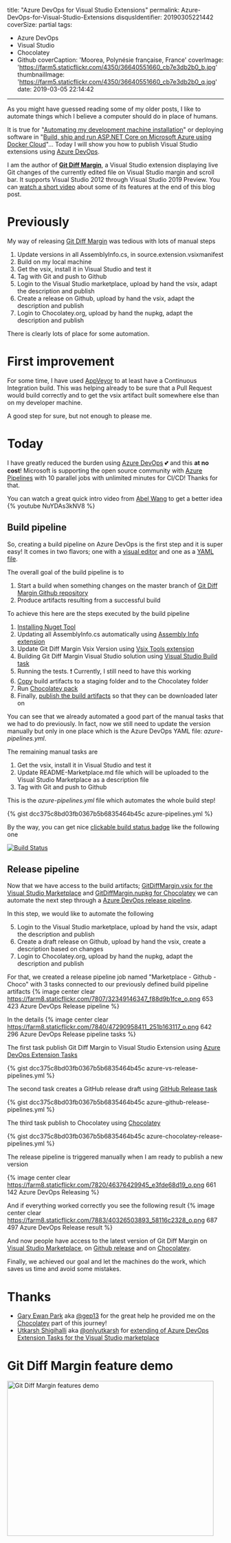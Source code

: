 title: "Azure DevOps for Visual Studio Extensions"
permalink: Azure-DevOps-for-Visual-Studio-Extensions
disqusIdentifier: 20190305221442
coverSize: partial
tags:
  - Azure DevOps
  - Visual Studio
  - Chocolatey
  - Github
coverCaption: 'Moorea, Polynésie française, France'
coverImage: 'https://farm5.staticflickr.com/4350/36640551660_cb7e3db2b0_b.jpg'
thumbnailImage: 'https://farm5.staticflickr.com/4350/36640551660_cb7e3db2b0_q.jpg'
date: 2019-03-05 22:14:42
---
As you might have guessed reading some of my older posts, I like to automate things which I believe a computer should do in place of humans.

<!-- more -->

It is true for "[Automating my development machine installation](https://laurentkempe.com/2018/06/01/Automating-development-machine-installation/)" or deploying software in "[Build, ship and run ASP.NET Core on Microsoft Azure using Docker Cloud](https://laurentkempe.com/2016/07/18/Build-ship-and-run-ASP-NET-Core-on-Microsoft-Azure-using-Docker-Cloud/)"... Today I will show you how to publish Visual Studio extensions using [Azure DevOps](https://azure.microsoft.com/en-us/services/devops/).

I am the author of **[Git Diff Margin](https://marketplace.visualstudio.com/items?itemName=LaurentKempe.GitDiffMargin)**, a Visual Studio extension displaying live Git changes of the currently edited file on Visual Studio margin and scroll bar. It supports Visual Studio 2012 through Visual Studio 2019 Preview. You can [watch a short video](#Git-Diff-Margin-feature-demo) about some of its features at the end of this blog post.

# Previously 
My way of releasing [Git Diff Margin](https://github.com/laurentkempe/GitDiffMargin) was tedious with lots of manual steps<p></p>

1. Update versions in all AssemblyInfo.cs, in source.extension.vsixmanifest
1. Build on my local machine
1. Get the vsix, install it in Visual Studio and test it
1. Tag with Git and push to Github
1. Login to the Visual Studio marketplace, upload by hand the vsix, adapt the description and publish
1. Create a release on Github, upload by hand the vsix, adapt the description and publish
1. Login to Chocolatey.org, upload by hand the nupkg, adapt the description and publish

There is clearly lots of place for some automation.

# First improvement

For some time, I have used [AppVeyor](https://www.appveyor.com/) to at least have a Continuous Integration build. This was helping already to be sure that a Pull Request would build correctly and to get the vsix artifact built somewhere else than on my developer machine.

A good step for sure, but not enough to please me.

# Today
I have greatly reduced the burden using [Azure DevOps](https://azure.microsoft.com/en-us/services/devops/) 💕 and this **at no cost**!
Microsoft is supporting the open source community with [Azure Pipelines](https://azure.microsoft.com/en-us/services/devops/pipelines/) with 10 parallel jobs with unlimited minutes for CI/CD! Thanks for that.

You can watch a great quick intro video from [Abel Wang](https://twitter.com/AbelSquidHead) to get a better idea
{% youtube NuYDAs3kNV8 %}

## Build pipeline

So, creating a build pipeline on Azure DevOps is the first step and it is super easy! It comes in two flavors; one with a [visual editor](https://docs.microsoft.com/en-us/azure/devops/pipelines/get-started-designer?view=azure-devops&tabs=new-nav) and one as a [YAML file](https://docs.microsoft.com/en-us/azure/devops/pipelines/yaml-schema?view=azure-devops&tabs=schema).

The overall goal of the build pipeline is to<p></p>

1. Start a build when something changes on the master branch of [Git Diff Margin Github repository](https://github.com/laurentkempe/GitDiffMargin)
1. Produce artifacts resulting from a successful build

To achieve this here are the steps executed by the build pipeline<p></p>

1. [Installing Nuget Tool](https://docs.microsoft.com/en-us/azure/devops/pipelines/tasks/tool/nuget?view=azure-devops)
1. Updating all AssemblyInfo.cs automatically using [Assembly Info extension](https://marketplace.visualstudio.com/items?itemName=bleddynrichards.Assembly-Info-Task)
1. Update Git Diff Margin Vsix Version using [Vsix Tools extension](https://marketplace.visualstudio.com/items?itemName=SamirBoulema.Vsix-Tools)
1. Building Git Diff Margin Visual Studio solution using [Visual Studio Build task](https://docs.microsoft.com/en-us/azure/devops/pipelines/tasks/build/visual-studio-build?view=azure-devops)
1. Running the tests. ❗ Currently, I still need to have this working
1. [Copy](https://docs.microsoft.com/en-us/azure/devops/pipelines/tasks/utility/copy-files?view=azure-devops&tabs=yaml) build artifacts to a staging folder and to the Chocolatey folder
1. Run [Chocolatey pack](https://marketplace.visualstudio.com/items?itemName=gep13.chocolatey-azuredevops)
1. Finally, [publish the build artifacts](https://docs.microsoft.com/en-us/azure/devops/pipelines/tasks/utility/publish-build-artifacts?view=azure-devops) so that they can be downloaded later on

You can see that we already automated a good part of the manual tasks that we had to do previously. In fact, now we still need to update the version manually but only in one place which is the Azure DevOps YAML file: *azure-pipelines.yml*.

The remaining manual tasks are

1. Get the vsix, install it in Visual Studio and test it
1. Update README-Marketplace.md file which will be uploaded to the Visual Studio Marketplace as a description file 
1. Tag with Git and push to Github

This is the *azure-pipelines.yml* file which automates the whole build step!

{% gist dcc375c8bd03fb0367b5b6835464b45c azure-pipelines.yml %}

By the way, you can get nice [clickable build status badge](https://docs.microsoft.com/en-us/rest/api/azure/devops/build/badge/get%20build%20badge%20data?view=azure-devops-rest-5.0) like the following one

[![Build Status](https://dev.azure.com/techheadbrothers/GitDiffMargin/_apis/build/status/laurentkempe.GitDiffMargin)](https://dev.azure.com/techheadbrothers/GitDiffMargin/_build/latest?definitionId=7) 

## Release pipeline

Now that we have access to the build artifacts; [GitDiffMargin.vsix for the Visual Studio Marketplace](https://marketplace.visualstudio.com/items?itemName=LaurentKempe.GitDiffMargin) and [GitDiffMargin.nupkg for Chocolatey](https://www.chocolatey.org/packages/GitDiffMargin) we can automate the next step through a [Azure DevOps release pipeline](https://docs.microsoft.com/en-us/azure/devops/pipelines/release/?view=azure-devops).

In this step, we would like to automate the following

5. Login to the Visual Studio marketplace, upload by hand the vsix, adapt the description and publish
6. Create a draft release on Github, upload by hand the vsix, create a description based on changes
7. Login to Chocolatey.org, upload by hand the nupkg, adapt the description and publish

For that, we created a release pipeline job named "Marketplace - Github - Choco" with 3 tasks connected to our previously defined build pipeline artifacts
{% image center clear https://farm8.staticflickr.com/7807/32349146347_f88d9b1fce_o.png 653 423 Azure DevOps Release pipeline %}

In the details
{% image center clear https://farm8.staticflickr.com/7840/47290958411_251b163117_o.png 642 296 Azure DevOps Release pipeline tasks %}

The first task publish Git Diff Margin to Visual Studio Extension using [Azure DevOps Extension Tasks](https://marketplace.visualstudio.com/items?itemName=ms-devlabs.vsts-developer-tools-build-tasks)

{% gist dcc375c8bd03fb0367b5b6835464b45c azure-vs-release-pipelines.yml %}

The second task creates a GitHub release draft using [GitHub Release task](https://docs.microsoft.com/en-us/azure/devops/pipelines/tasks/utility/github-release?view=azure-devops)

{% gist dcc375c8bd03fb0367b5b6835464b45c azure-github-release-pipelines.yml %}

The third task publish to Chocolatey using [Chocolatey](https://marketplace.visualstudio.com/items?itemName=gep13.chocolatey-azuredevops)

{% gist dcc375c8bd03fb0367b5b6835464b45c azure-chocolatey-release-pipelines.yml %}

The release pipeline is triggered manually when I am ready to publish a new version

{% image center clear https://farm8.staticflickr.com/7820/46376429945_e3fde68d19_o.png 661 142 Azure DevOps Releasing %}

And if everything worked correctly you see the following result
{% image center clear https://farm8.staticflickr.com/7883/40326503893_58116c2328_o.png 687 497 Azure DevOps Release result %}

And now people have access to the latest version of Git Diff Margin on [Visual Studio Marketplace](https://marketplace.visualstudio.com/items?itemName=LaurentKempe.GitDiffMargin), on [Github release](https://github.com/laurentkempe/GitDiffMargin/releases/tag/v3.9.3) and on [Chocolatey](https://www.chocolatey.org/packages/GitDiffMargin/).

Finally, we achieved our goal and let the machines do the work, which saves us time and avoid some mistakes.

# Thanks
* [Gary Ewan Park](https://www.gep13.co.uk/) aka [@gep13](https://twitter.com/gep13) for the great help he provided me on the [Chocolatey](https://www.chocolatey.org/) part of this journey!
* [Utkarsh Shigihalli](https://github.com/onlyutkarsh) aka [@onlyutkarsh](https://twitter.com/onlyutkarsh) for [extending of Azure DevOps Extension Tasks for the Visual Studio marketplace](https://github.com/Microsoft/vsts-extension-build-release-tasks/issues/103)

# Git Diff Margin feature demo
<a data-flickr-embed="true" href="https://www.flickr.com/photos/laurentkempe/14879945429/" title="Git Diff Margin features demo"><img src="https://farm6.staticflickr.com/5562/14879945429_cc40e1db81_o.jpg" width="480" height="360" alt="Git Diff Margin features demo"></a><script async src="//embedr.flickr.com/assets/client-code.js" charset="utf-8"></script>